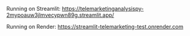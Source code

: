 Running on Streamlit: https://telemarketinganalysispy-2mypoauw3jlmvecypwn89g.streamlit.app/




Running on Render: https://streamlit-telemarketing-test.onrender.com
